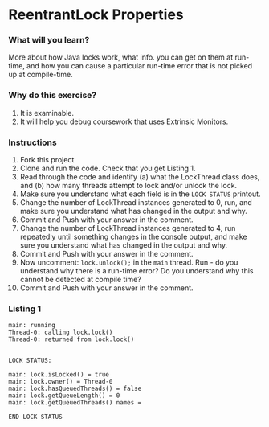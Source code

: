 # ReentrantLock Properties
### What will you learn?
More about how Java locks work, what info. you can get on them at run-time, and how you can cause a particular run-time error that is not picked up at compile-time.

### Why do this exercise?
1. It is examinable.
2. It will help you debug coursework that uses Extrinsic Monitors.

### Instructions

1. Fork this project 
2. Clone and run the code. Check that you get Listing 1.
2. Read through the code and identify (a) what the LockThread class does, and (b) how many threads attempt to lock and/or unlock the lock.
3. Make sure you understand what each field is in the `LOCK STATUS` printout.
4. Change the number of LockThread instances generated to 0, run, and make sure you understand what has changed in the output and why.
6. Commit and Push with your answer in the comment.
5. Change the number of LockThread instances generated to 4, run repeatedly until something changes in the console output, and make sure you understand what has changed in the output and why.
6. Commit and Push with your answer in the comment.
7. Now uncomment: `lock.unlock();` in the `main` thread. Run - do you understand why there is a run-time error? Do you understand why this cannot be detected at compile time?
6. Commit and Push with your answer in the comment.


### Listing 1
```
main: running
Thread-0: calling lock.lock()
Thread-0: returned from lock.lock()


LOCK STATUS:

main: lock.isLocked() = true
main: lock.owner() = Thread-0
main: lock.hasQueuedThreads() = false
main: lock.getQueueLength() = 0
main: lock.getQueuedThreads() names = 

END LOCK STATUS
```